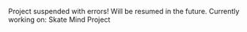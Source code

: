 Project suspended with errors! Will be resumed in the future.
Currently working on: Skate Mind Project
